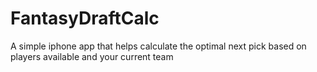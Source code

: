 # FantasyDraftCalc
A simple iphone app that helps calculate the optimal next pick based on players available and your current team
